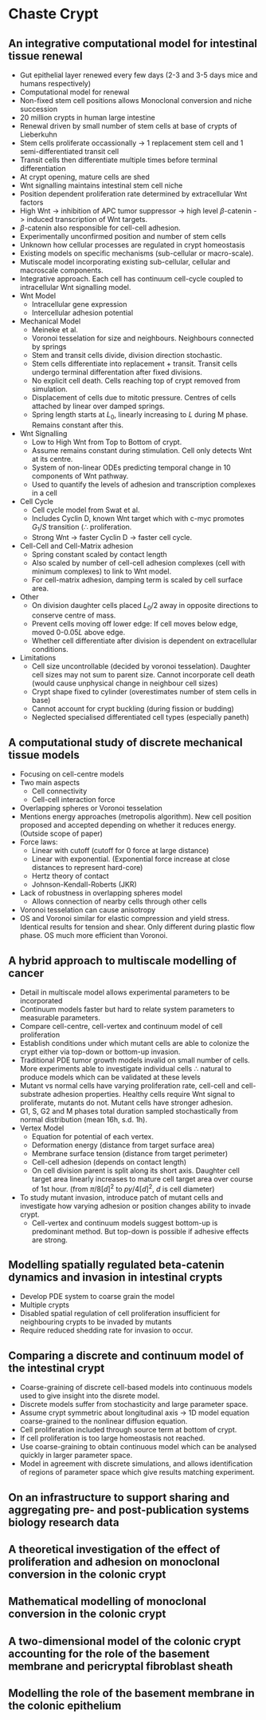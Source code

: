 # Chaste Crypt

## An integrative computational model for intestinal tissue renewal
- Gut epithelial layer renewed every few days (2-3 and 3-5 days mice and humans respectively)
- Computational model for renewal
- Non-fixed stem cell positions allows Monoclonal conversion and niche succession
- 20 million crypts in human large intestine
- Renewal driven by small number of stem cells at base of crypts of Lieberkuhn
- Stem cells proliferate occassionally -> 1 replacement stem cell and 1 semi-differentiated transit cell
- Transit cells then differentiate multiple times before terminal differentiation
- At crypt opening, mature cells are shed
- Wnt signalling maintains intestinal stem cell niche
- Position dependent proliferation rate determined by extracellular Wnt factors
- High Wnt -> inhibition of APC tumor suppressor -> high level $\beta$-catenin -> induced transcription of Wnt targets.
- $\beta$-catenin also responsible for cell-cell adhesion.
- Experimentally unconfirmed position and number of stem cells
- Unknown how cellular processes are regulated in crypt homeostasis
- Existing models on specific mechanisms (sub-cellular or macro-scale).
- Mutiscale model incorporating existing sub-cellular, cellular and macroscale components.
- Integrative approach. Each cell has continuum cell-cycle coupled to intracellular Wnt signalling model.
- Wnt Model
    - Intracellular gene expression
    - Intercellular adhesion potential
- Mechanical Model
    - Meineke et al.
    - Voronoi tesselation for size and neighbours. Neighbours connected by springs
    - Stem and transit cells divide, division direction stochastic.
    - Stem cells differentiate into replacement + transit. Transit cells undergo terminal differentation after fixed divisions.
    - No explicit cell death. Cells reaching top of crypt removed from simulation.
    - Displacement of cells due to mitotic pressure. Centres of cells attached by linear over damped springs.
    - Spring length starts at $L_0$, linearly increasing to $L$ during M phase. Remains constant after this.
- Wnt Signalling
    - Low to High Wnt from Top to Bottom of crypt.
    - Assume remains constant during stimulation. Cell only detects Wnt at its centre.
    - System of non-linear ODEs predicting temporal change in 10 components of Wnt pathway.
    - Used to quantify the levels of adhesion and transcription complexes in a cell
- Cell Cycle
    - Cell cycle model from Swat et al.
    - Includes Cyclin D, known Wnt target which with c-myc promotes $G_1/S$ transition ($\therefore$ proliferation.
    - Strong Wnt -> faster Cyclin D -> faster cell cycle.
- Cell-Cell and Cell-Matrix adhesion
    - Spring constant scaled by contact length
    - Also scaled by number of cell-cell adhesion complexes (cell with minimum complexes) to link to Wnt model.
    - For cell-matrix adhesion, damping term is scaled by cell surface area.
- Other
    - On division daughter cells placed $L_0/2$ away in opposite directions to conserve centre of mass.
    - Prevent cells moving off lower edge: If cell moves below edge, moved $0$-$0.05L$ above edge.
    - Whether cell differentiate after division is dependent on extracellular conditions.
- Limitations
    - Cell size uncontrollable (decided by voronoi tesselation). Daughter cell sizes may not sum to parent size. Cannot incorporate cell death (would cause unphysical change in neighbour cell sizes)
    - Crypt shape fixed to cylinder (overestimates number of stem cells in base)
    - Cannot account for crypt buckling (during fission or budding)
    - Neglected specialised differentiated cell types (especially paneth)


## A computational study of discrete mechanical tissue models
- Focusing on cell-centre models
- Two main aspects
    - Cell connectivity
    - Cell-cell interaction force
- Overlapping spheres or Voronoi tesselation
- Mentions energy approaches (metropolis algorithm). New cell position proposed and accepted depending on whether it reduces energy. (Outside scope of paper)
- Force laws:
    - Linear with cutoff (cutoff for 0 force at large distance)
    - Linear with exponential. (Exponential force increase at close distances to represent hard-core)
    - Hertz theory of contact
    - Johnson-Kendall-Roberts (JKR)
- Lack of robustness in overlapping spheres model
    - Allows connection of nearby cells through other cells
- Voronoi tesselation can cause anisotropy
- OS and Voronoi similar for elastic compression and yield stress. Identical results for tension and shear. Only different during plastic flow phase. OS much more efficient than Voronoi.


## A hybrid approach to multiscale modelling of cancer
- Detail in multiscale model allows experimental parameters to be incorporated
- Continuum models faster but hard to relate system parameters to measurable parameters.
- Compare cell-centre, cell-vertex and continuum model of cell proliferation
- Establish conditions under which mutant cells are able to colonize the crypt either via top-down or bottom-up invasion.
- Traditional PDE tumor growth models invalid on small number of cells. More experiments able to investigate individual cells $\therefore$ natural to produce models which can be validated at these levels
- Mutant vs normal cells have varying proliferation rate, cell-cell and cell-substrate adhesion properties. Healthy cells require Wnt signal to proliferate, mutants do not. Mutant cells have stronger adhesion.
- G1, S, G2 and M phases total duration sampled stochastically from normal distribution (mean 16h, s.d. 1h).
- Vertex Model
    - Equation for potential of each vertex.
    - Deformation energy (distance from target surface area)
    - Membrane surface tension (distance from target perimeter)
    - Cell-cell adhesion (depends on contact length)
    - On cell division parent is split along its short axis. Daughter cell target area linearly increases to mature cell target area over course of 1st hour. (from $\pi/8[d]^2$ to $py/4[d]^2$, $d$ is cell diameter)
- To study mutant invasion, introduce patch of mutant cells and investigate how varying adhesion or position changes ability to invade crypt.
    - Cell-vertex and continuum models suggest bottom-up is predominant method. But top-down is possible if adhesive effects are strong.

## Modelling spatially regulated beta-catenin dynamics and invasion in intestinal crypts
- Develop PDE system to coarse grain the model
- Multiple crypts
- Disabled spatial regulation of cell proliferation insufficient for neighbouring crypts to be invaded by mutants
- Require reduced shedding rate for invasion to occur.


## Comparing a discrete and continuum model of the intestinal crypt
- Coarse-graining of discrete cell-based models into continuous models used to give insight into the disrete model.
- Discrete models suffer from stochasticity and large parameter space.
- Assume crypt symmetric about longitudinal axis -> 1D model equation coarse-grained to the nonlinear diffusion equation.
- Cell proliferation included through source term at bottom of crypt.
- If cell proliferation is too large homeostasis not reached.
- Use coarse-graining to obtain continuous model which can be analysed quickly in larger parameter space.
- Model in agreement with discrete simulations, and allows identification of regions of parameter space which give results matching experiment.


## On an infrastructure to support sharing and aggregating pre- and post-publication systems biology research data

## A theoretical investigation of the effect of proliferation and adhesion on monoclonal conversion in the colonic crypt

## Mathematical modelling of monoclonal conversion in the colonic crypt

## A two-dimensional model of the colonic crypt accounting for the role of the basement membrane and pericryptal fibroblast sheath

## Modelling the role of the basement membrane in the colonic epithelium

